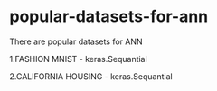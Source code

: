 # popular-datasets-for-ann

There are popular datasets for ANN

1.FASHION MNIST - keras.Sequantial

2.CALIFORNIA HOUSING - keras.Sequantial
